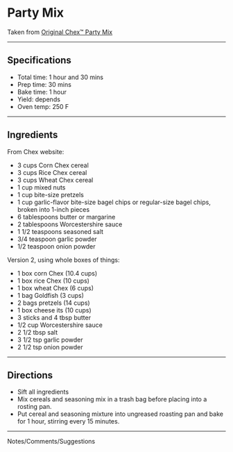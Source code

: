 # Party Mix

Taken from
[Original Chex™ Party Mix](https://www.chex.com/recipes/original-chex-mix/)

---
## Specifications
- Total time: 1 hour and 30 mins
- Prep time: 30 mins
- Bake time: 1 hour
- Yield: depends
- Oven temp: 250 F

---
## Ingredients

From Chex website:
- 3 cups Corn Chex cereal
- 3 cups Rice Chex cereal
- 3 cups Wheat Chex cereal
- 1 cup mixed nuts
- 1 cup bite-size pretzels
- 1 cup garlic-flavor bite-size bagel chips or regular-size bagel chips, broken into 1-inch pieces
- 6 tablespoons butter or margarine
- 2 tablespoons Worcestershire sauce
- 1 1/2 teaspoons seasoned salt
- 3/4 teaspoon garlic powder
- 1/2 teaspoon onion powder

Version 2, using whole boxes of things:
- 1 box corn Chex (10.4 cups)
- 1 box rice Chex (10 cups)
- 1 box wheat Chex (6 cups)
- 1 bag Goldfish (3 cups)
- 2 bags pretzels (14 cups)
- 1 box cheese its (10 cups)
- 3 sticks and 4 tbsp butter
- 1/2 cup Worcestershire sauce
- 2 1/2 tbsp salt
- 3 1/2 tsp garlic powder
- 2 1/2 tsp onion powder

---
## Directions

- Sift all ingredients 
- Mix cereals and seasoning mix in a trash bag before placing into a rosting pan.
- Put cereal and seasoning mixture into ungreased roasting pan and bake for 1 hour, stirring every 15 minutes.

---
Notes/Comments/Suggestions


